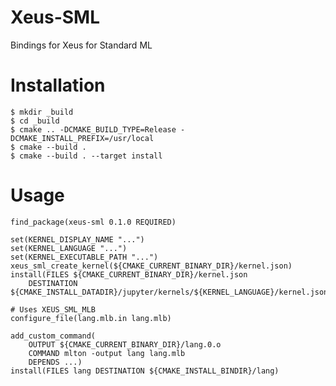 
# Xeus-SML

Bindings for Xeus for Standard ML

# Installation

    $ mkdir _build
    $ cd _build
    $ cmake .. -DCMAKE_BUILD_TYPE=Release -DCMAKE_INSTALL_PREFIX=/usr/local
    $ cmake --build .
    $ cmake --build . --target install

# Usage

    find_package(xeus-sml 0.1.0 REQUIRED)

    set(KERNEL_DISPLAY_NAME "...")
    set(KERNEL_LANGUAGE "...")
    set(KERNEL_EXECUTABLE_PATH "...")
    xeus_sml_create_kernel(${CMAKE_CURRENT_BINARY_DIR}/kernel.json)
    install(FILES ${CMAKE_CURRENT_BINARY_DIR}/kernel.json
        DESTINATION ${CMAKE_INSTALL_DATADIR}/jupyter/kernels/${KERNEL_LANGUAGE}/kernel.json)

    # Uses XEUS_SML_MLB
    configure_file(lang.mlb.in lang.mlb)

    add_custom_command(
        OUTPUT ${CMAKE_CURRENT_BINARY_DIR}/lang.0.o
        COMMAND mlton -output lang lang.mlb
        DEPENDS ...)
    install(FILES lang DESTINATION ${CMAKE_INSTALL_BINDIR}/lang)



